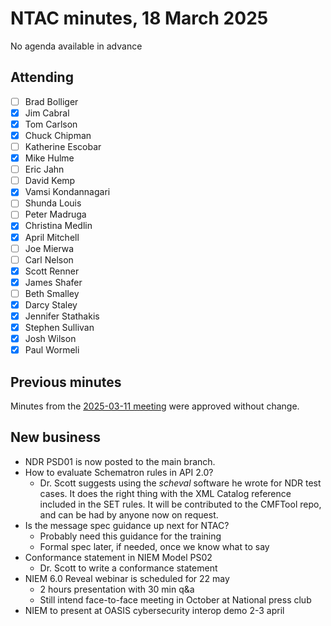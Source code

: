 # NTAC minutes, 18 March 2025

No agenda available in advance

## Attending

- [ ] Brad Bolliger
- [x] Jim Cabral
- [x] Tom Carlson
- [x] Chuck Chipman
- [ ] Katherine Escobar
- [x] Mike Hulme
- [ ] Eric Jahn
- [ ] David Kemp
- [x] Vamsi Kondannagari
- [ ] Shunda Louis
- [ ] Peter Madruga
- [x] Christina Medlin
- [x] April Mitchell
- [ ] Joe Mierwa
- [ ] Carl Nelson
- [x] Scott Renner
- [x] James Shafer
- [ ] Beth Smalley
- [x] Darcy Staley 
- [x] Jennifer Stathakis
- [x] Stephen Sullivan
- [x] Josh Wilson
- [x] Paul Wormeli

## Previous minutes

Minutes from the [2025-03-11 meeting](2025-03-11-minutes.md) were approved without change.

## New business

* NDR PSD01 is now posted to the main branch.
* How to evaluate Schematron rules in API 2.0?
  * Dr. Scott suggests using the *scheval* software he wrote for NDR test cases. It does the right thing with the XML Catalog reference included in the SET rules.  It will be contributed to the CMFTool repo, and can be had by anyone now on request.
* Is the message spec guidance up next for NTAC?
  * Probably need this guidance for the training
  * Formal spec later, if needed, once we know what to say
* Conformance statement in NIEM Model PS02
  * Dr. Scott to write a conformance statement
* NIEM 6.0 Reveal webinar is scheduled for 22 may
  * 2 hours presentation with 30 min q&a
  * Still intend face-to-face meeting in October at National press club
* NIEM to present at OASIS cybersecurity interop demo 2-3 april
